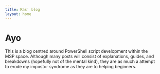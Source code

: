 ```yaml
---
title: Kas' blog
layout: home
---
```


# Ayo
This is a blog centred around PowerShell script development within the MSP space. Although many posts will consist of explanations, guides, and breakdowns (hopefully not of the mental kind), they are as much a attempt to erode my impostor syndrome as they are to helping beginners.

